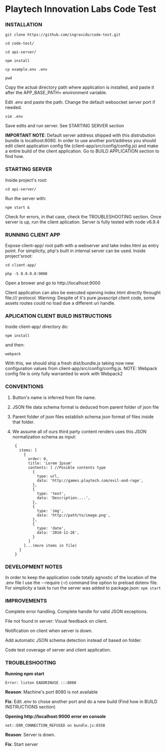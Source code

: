 # Playtech Innovation Labs Code Test

### INSTALLATION

`git clone https://github.com/ingravido/code-test.git`

`cd code-test/`

`cd api-server/`

`npm install`

`cp example.env .env`

`pwd`

Copy the actual directory path where application is installed, and paste
it after the APP_BASE_PATH= environment variable.

Edit .env and paste the path. Change the default websocket server port
if needed.

`vim .env`

Save edits and run server. See STARTING SERVER section

**IMPORTANT NOTE**: Default server address shipped with this
distrubution bundle is localhost:8080. In order to use another
port/address you should edit client application config file
(client-app/src/config/config.js) and make a entire build of the client
application. Go to BUILD APPLICATION section to find how.

### STARTING SERVER
Inside project's root:

`cd api-server/`

Run the server with:

`npm start &`

Check for errors, in that case, check the TROUBLESHOOTING section. 
Once server is up, run the client aplication. Server is fully tested with node v6.9.4

### RUNNING CLIENT APP

Expose client-app/ root path with a webserver and take index.html as
entry point. For simplicity, php's built in internal server can be used. Inside
project'sroot:

`cd client-app/`

`php -S 0.0.0.0:9000`

Open a brower and go to http://localhost:9000

Client application can also be executed opening index.html directly throught
file:/// protocol. Warning: Despite of it's pure javascript client code, some assets
routes could no load due a different uri handle.

### APLICATION CLIENT BUILD INSTRUCTIONS

Inside client-app/ directory do:

`npm install`

and then:

`webpack`

With this, we should ship a fresh dist/bundle.js taking now new
configuration values from client-app/src/config/config.js. 
NOTE: Webpack config file is only fully warrantied to work with Webpack2

### CONVENTIONS

1. Button's name is inferred from file name.
2. JSON file data schema format is deduced from parent folder of json
   file
3. Parent folder of json files establish schema json format of files inside that folder.
4. We assume all of ours third party content renders uses this JSON
   normalization schema as input:


        {
          items: [
            {
              order: 0,
              title: 'Lorem Ipsum'
              contents: [ //Posible contents type
                {
                  type: url,
                  data: 'http://games.playtech.com/evil-and-rage',
                },
                {
                  type: 'text',
                  data: 'Description....',
                },
                {
                  type: 'img',
                  data: 'http://path/to/image.png',
                },
                {
                  type: 'date',
                  data: '2016-11-26',
                }
              ]
            ]...(more items in file)
          }
        }


### DEVELOPMENT NOTES

In order to keep the application code totally agnostic of the location
of the .env file I use the --require (-r) command line option to preload
dotenv file. For simplicity a task to run the server was added to
package.json: `npm start`


### IMPROVEMENTS
Complete error handling. Complete handle for valid JSON exceptions.

File not found in server: Visual feedback on client.

Notification on client when server is down.

Add automatic JSON schema detection instead of based on folder.

Code test coverage of server and client application.



### TROUBLESHOOTING
**Running npm start**

    Error: listen EADDRINUSE :::8080

**Reason**: Machine's port 8080 is not available

**Fix**: Edit .env to chose another port and do a new build (Find how in
BUILD INSTRUCTIONS section)

**Opening http://localhost:9000 error on
console**

    net::ERR_CONNECTION_REFUSED on bundle.js:6558
**Reason**: Server is down.

**Fix**: Start server
